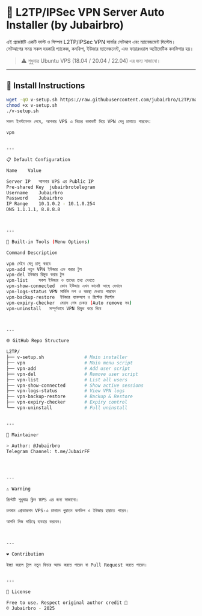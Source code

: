 
# 🚀 L2TP/IPSec VPN Server Auto Installer (by Jubairbro)

এই প্রজেক্টটি একটি ফাস্ট ও সিম্পল L2TP/IPSec VPN সার্ভার সেটআপ এবং ম্যানেজমেন্ট সিস্টেম।  
সেটআপের সময় সকল দরকারি প্যাকেজ, কনফিগ, ইউজার ম্যানেজমেন্ট, এবং ফায়ারওয়াল অটোমেটিক কনফিগার হয়।

> ⚠️ শুধুমাত্র Ubuntu VPS (18.04 / 20.04 / 22.04) এর জন্য সাজানো।

---

## 🔧 Install Instructions

```bash
wget -qO v-setup.sh https://raw.githubusercontent.com/jubairbro/L2TP/main/v-setup.sh
chmod +x v-setup.sh
./v-setup.sh

সফল ইনস্টলেশন শেষে, আপনার VPS এ নিচের কমান্ডটি দিয়ে VPN মেনু চালাতে পারবেন:

vpn


---

📋 Default Configuration

Name	Value

Server IP	আপনার VPS এর Public IP
Pre-shared Key	jubairbrotelegram
Username	Jubairbro
Password	Jubairbro
IP Range	10.1.0.2 - 10.1.0.254
DNS	1.1.1.1, 8.8.8.8



---

🧰 Built-in Tools (Menu Options)

Command	Description

vpn	মেইন মেনু চালু করবে
vpn-add	নতুন VPN ইউজার এড করার টুল
vpn-del	ইউজার রিমুভ করার টুল
vpn-list	সকল ইউজার ও তাদের তথ্য দেখতে
vpn-show-connected	কোন ইউজার এখন কানেক্ট আছে দেখাবে
vpn-logs-status	VPN সার্ভিস লগ ও অবস্থা দেখতে পারবেন
vpn-backup-restore	ইউজার ব্যাকআপ ও রিস্টোর সিস্টেম
vpn-expiry-checker	মেয়াদ শেষ চেকার (Auto remove সহ)
vpn-uninstall	সম্পূর্ণভাবে VPN রিমুভ করে দিবে



---

🌐 GitHub Repo Structure

L2TP/
├── v-setup.sh               # Main installer
├── vpn                      # Main menu script
├── vpn-add                  # Add user script
├── vpn-del                  # Remove user script
├── vpn-list                 # List all users
├── vpn-show-connected       # Show active sessions
├── vpn-logs-status          # View VPN logs
├── vpn-backup-restore       # Backup & Restore
├── vpn-expiry-checker       # Expiry control
└── vpn-uninstall            # Full uninstall


---

🐸 Maintainer

> Author: @Jubairbro
Telegram Channel: t.me/JubairFF




---

⚠️ Warning

স্ক্রিপ্টটি শুধুমাত্র ক্লিন VPS এর জন্য সাজানো।

চলমান প্রোডাকশন VPS-এ চালালে পুরাতন কনফিগ ও ইউজার হারাতে পারেন।

আপনি নিজ দায়িত্বে ব্যবহার করবেন।



---

❤️ Contribution

ইচ্ছা করলে টুলে নতুন ফিচার অ্যাড করতে পারেন বা Pull Request করতে পারেন।


---

📅 License

Free to use. Respect original author credit 🙏
© Jubairbro - 2025
